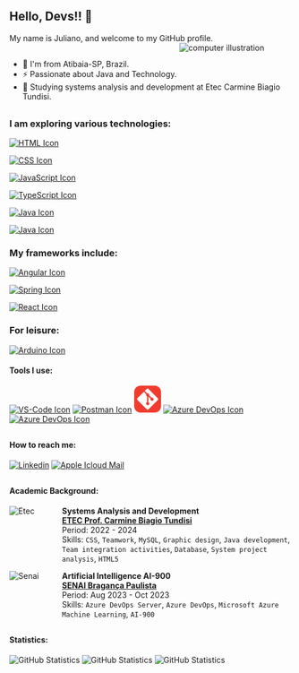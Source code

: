 ## Hello, Devs!! 👋

My name is Juliano, and welcome to my GitHub profile. <img src="https://raw.githubusercontent.com/MicaelliMedeiros/micaellimedeiros/master/image/computer-illustration.png" alt="computer illustration" min-width="200px" max-width="200px" width="200px" align="right">

##

- 🔰  I'm from Atibaia-SP, Brazil.
- ⚡ Passionate about Java and Technology.
- 🧠 Studying systems analysis and development at Etec Carmine Biagio Tundisi.

##

### I am exploring various technologies:

[![HTML Icon](https://skillicons.dev/icons?i=html)](https://developer.mozilla.org/pt-BR/docs/Web/HTML)

[![CSS Icon](https://skillicons.dev/icons?i=css)](https://developer.mozilla.org/pt-BR/docs/Web/CSS)

[![JavaScript Icon](https://skillicons.dev/icons?i=js)](https://developer.mozilla.org/pt-BR/docs/Web/JavaScript)

[![TypeScript Icon](https://skillicons.dev/icons?i=ts)](https://www.typescriptlang.org/pt/)

[![Java Icon](https://skillicons.dev/icons?i=java)](https://apache.com)

[![Java Icon](https://skillicons.dev/icons?i=cpp)](https://apache.com)

### My frameworks include:

[![Angular Icon](https://skillicons.dev/icons?i=angular)](https://pt-br.react.dev)

[![Spring Icon](https://skillicons.dev/icons?i=spring)](https://spring.io)

[![React Icon](https://skillicons.dev/icons?i=react)](https://pt-br.legacy.reactjs.org/docs/getting-started.html)

### For leisure:

[![Arduino Icon](https://skillicons.dev/icons?i=arduino)](https://arduino.com)

#### Tools I use:
[<img height="48px" width="48px" alt="VS-Code Icon" src="https://skillicons.dev/icons?i=vscode"/>](https://code.visualstudio.com)
[<img height="48px" width="48px" alt="Postman Icon" src="https://i.postimg.cc/QNyBTNVk/postman.png"/>](https://www.postman.com)
[<img height="48px" width="48px" alt="Git Icon" src="https://raw.githubusercontent.com/tandpfun/skill-icons/main/icons/Git.svg"/>](https://git-scm.com)
[<img height="48px" width="48px" alt="Azure DevOps Icon" src="https://skillicons.dev/icons?i=azure"/>](https://azure.microsoft.com/pt-br/products/devops/)
[<img height="48px" width="48px" alt="Azure DevOps Icon" src="https://skillicons.dev/icons?i=docker"/>](https://azure.microsoft.com/pt-br/products/devops/)
##

#### How to reach me:
[<img alt="Linkedin" src="https://img.shields.io/badge/-linkedin-%230077B5?style=for-the-badge&logo=linkedin&logoColor=white"/>](https://www.linkedin.com/in/juliano-santos-590345257?utm_source=share&utm_campaign=share_via&utm_content=profile&utm_medium=ios_app)
[<img alt="Apple Icloud Mail" src="https://img.shields.io/badge/mail-FFFFFF?style=for-the-badge&logo=apple&logoColor=black"/>](mailto:Juliano.santos88@icloud.com)

##

#### Academic Background:

[<img align="left" height="94px" width="94px" alt="Etec" src="https://encrypted-tbn0.gstatic.com/images?q=tbn:ANd9GcSJKD-WQPvQrM1mJW9oFmHYn2fRvQwbnFbvsQ&usqp=CAU"/>](https://etec.carmine/)
**Systems Analysis and Development** \
[**ETEC Prof. Carmine Biagio Tundisi**](https://etec.carmine/) \
Period: 2022 - 2024 \
Skills: `CSS`, `Teamwork`, `MySQL`, `Graphic design`, `Java development`, `Team integration activities`, `Database`, `System project analysis`, `HTML5`

[<img align="left" height="94px" width="94px" alt="Senai" src="https://encrypted-tbn0.gstatic.com/images?q=tbn:ANd9GcRUjpsqJvahtYAD5J0mjVEAah7TgcBQkzKxSA&usqp=CAU"/>](https://senai-sp.br/)
**Artificial Intelligence AI-900** \
[**SENAI Bragança Paulista**](https://senai-sp.br/) \
Period: Aug 2023 - Oct 2023 \
Skills: `Azure DevOps Server`, `Azure DevOps`, `Microsoft Azure Machine Learning`, `AI-900`

##

#### Statistics:
<img height="180px" alt="GitHub Statistics" src="https://github-readme-stats.vercel.app/api/top-langs/?username=DSantosxTech&layout=compact&langs_count=7&theme=radical"/>
<img height="180px" alt="GitHub Statistics" src="https://github-readme-stats.vercel.app/api/?username=DSantosxTech&show_icons=true&include_all_commits=true&theme=radical"/>
<img height="153px" alt="GitHub Statistics" src="http://github-readme-streak-stats.herokuapp.com/?user=DSantosxTech&amp;theme=radical"/>
